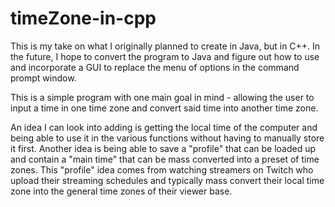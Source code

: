 # timeZone-in-cpp
This is my take on what I originally planned to create in Java, but in C++. In the future, I hope to convert the program to Java and figure out how to use and incorporate a GUI to replace the menu of options in the command prompt window.

This is a simple program with one main goal in mind - allowing the user to input a time in one time zone and convert said time into another time zone.

An idea I can look into adding is getting the local time of the computer and being able to use it in the various functions without having to manually store it first. 
Another idea is being able to save a "profile" that can be loaded up and contain a "main time" that can be mass converted into a preset of time zones. This "profile" idea comes from watching streamers on Twitch who upload their streaming schedules and typically mass convert their local time zone into the general time zones of their viewer base.
